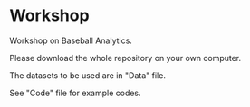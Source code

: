 # Workshop
Workshop on Baseball Analytics.

Please download the whole repository on your own computer.

The datasets to be used are in "Data" file.

See "Code" file for example codes.

